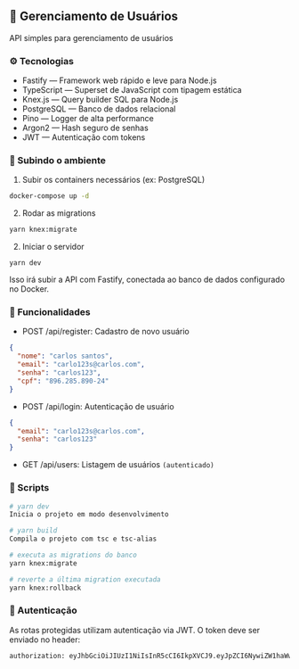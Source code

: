 ## 📘 Gerenciamento de Usuários

API simples para gerenciamento de usuários

### ⚙️ Tecnologias

- Fastify — Framework web rápido e leve para Node.js
- TypeScript — Superset de JavaScript com tipagem estática
- Knex.js — Query builder SQL para Node.js
- PostgreSQL — Banco de dados relacional
- Pino — Logger de alta performance
- Argon2 — Hash seguro de senhas
- JWT — Autenticação com tokens

### 🚀 Subindo o ambiente

1. Subir os containers necessários (ex: PostgreSQL)

```sh
docker-compose up -d
```

2. Rodar as migrations

```sh
yarn knex:migrate
```

2. Iniciar o servidor

```
yarn dev
```

Isso irá subir a API com Fastify, conectada ao banco de dados configurado no Docker.

### 📁 Funcionalidades

- POST /api/register: Cadastro de novo usuário

```json
{
  "nome": "carlos santos",
  "email": "carlo123s@carlos.com", 
  "senha": "carlos123", 
  "cpf": "896.285.890-24"
}
```

- POST /api/login: Autenticação de usuário

```json
{
  "email": "carlo123s@carlos.com", 
  "senha": "carlos123"
}
```

- GET /api/users: Listagem de usuários `(autenticado)`

### 🧪 Scripts

```sh
# yarn dev
Inicia o projeto em modo desenvolvimento

# yarn build
Compila o projeto com tsc e tsc-alias

# executa as migrations do banco
yarn knex:migrate

# reverte a última migration executada
yarn knex:rollback
```

### 🔐 Autenticação

As rotas protegidas utilizam autenticação via JWT. O token deve ser enviado no header:

```sh
authorization: eyJhbGciOiJIUzI1NiIsInR5cCI6IkpXVCJ9.eyJpZCI6NywiZW1haWwiOiJjYXJsbzEyM3NAY2FybG9zLmNvbSIsImlhdCI6MTc0MzM5MDgxOSwiZXhwIjoxNzQzMzk4MDE5fQ.cOmzDXLShXE3fDkxpO8pTfnPYNMIz1V7CWXdbzJjs6c
```
